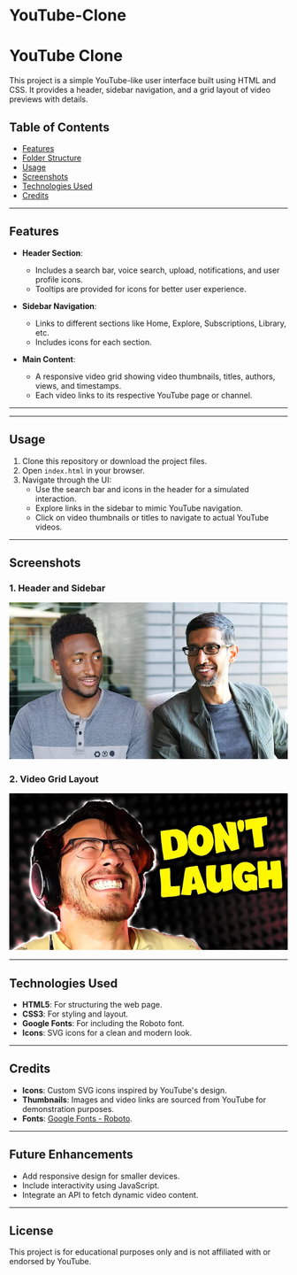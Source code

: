 ﻿# YouTube-Clone
 # YouTube Clone

This project is a simple YouTube-like user interface built using HTML and CSS. It provides a header, sidebar navigation, and a grid layout of video previews with details.

## Table of Contents
- [Features](#features)
- [Folder Structure](#folder-structure)
- [Usage](#usage)
- [Screenshots](#screenshots)
- [Technologies Used](#technologies-used)
- [Credits](#credits)

---

## Features

- **Header Section**:
  - Includes a search bar, voice search, upload, notifications, and user profile icons.
  - Tooltips are provided for icons for better user experience.
  
- **Sidebar Navigation**:
  - Links to different sections like Home, Explore, Subscriptions, Library, etc.
  - Includes icons for each section.

- **Main Content**:
  - A responsive video grid showing video thumbnails, titles, authors, views, and timestamps.
  - Each video links to its respective YouTube page or channel.

---


---

## Usage

1. Clone this repository or download the project files.
2. Open `index.html` in your browser.
3. Navigate through the UI:
   - Use the search bar and icons in the header for a simulated interaction.
   - Explore links in the sidebar to mimic YouTube navigation.
   - Click on video thumbnails or titles to navigate to actual YouTube videos.

---

## Screenshots

### 1. Header and Sidebar
![Header and Sidebar](thumbnails/thumbnail-1.webp)

### 2. Video Grid Layout
![Video Grid](thumbnails/thumbnail-2.webp)

---

## Technologies Used

- **HTML5**: For structuring the web page.
- **CSS3**: For styling and layout.
- **Google Fonts**: For including the Roboto font.
- **Icons**: SVG icons for a clean and modern look.

---

## Credits

- **Icons**: Custom SVG icons inspired by YouTube's design.
- **Thumbnails**: Images and video links are sourced from YouTube for demonstration purposes.
- **Fonts**: [Google Fonts - Roboto](https://fonts.google.com/specimen/Roboto).

---

## Future Enhancements

- Add responsive design for smaller devices.
- Include interactivity using JavaScript.
- Integrate an API to fetch dynamic video content.

---

## License

This project is for educational purposes only and is not affiliated with or endorsed by YouTube.

